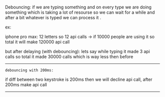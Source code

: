 Debouncing:
if we are typing something and on every type we are doing something which is taking a lot
of resourse so we can wait for a while and after a bit whatever is typed we can process it .

ex: 

iphone pro max: 12 letters so 12 api calls -> if 10000 people are using it so total it will
make 120000 api call


but after delaying (with debouncing): lets say while typing it made 3 api calls so total 
it made 30000 calls  which is way less then before


_______________________________________________________________________________
    debouncing with 200ms:
if diff between two keystroke is 200ms then we will decline api call,
after 200ms make api call
_______________________________________________________________________________
